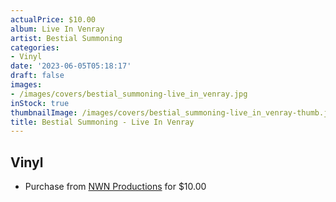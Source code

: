 ```yaml
---
actualPrice: $10.00
album: Live In Venray
artist: Bestial Summoning
categories:
- Vinyl
date: '2023-06-05T05:18:17'
draft: false
images:
- /images/covers/bestial_summoning-live_in_venray.jpg
inStock: true
thumbnailImage: /images/covers/bestial_summoning-live_in_venray-thumb.jpg
title: Bestial Summoning - Live In Venray
---
```


## Vinyl
* Purchase from [NWN Productions](http://shop.nwnprod.com/index.php?route=product/product&path=76&product_id=35284&sort=pd.name&order=ASC) for $10.00

